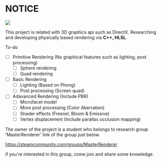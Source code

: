 # NOTICE
![ ](https://i.imgur.com/vtNhLoD.png)

This project is related with 3D graphics api such as DirectX. Researching and developing physically based rendering via **C++, HLSL**. 

To-do

 - [ ] Primitive Rendering (No graphical features such as lighting, post processing)
	 - [ ] Sphere rendering
	 - [ ] Quad rendering
 - [ ] Basic Rendering
	 - [ ] Lighting (Based on Phong)
	 - [ ] Post processing (Screen quad)
 - [ ] Adavanced Rendering (Include PBR)
	 - [ ] Microfacet model
	 - [ ] More post processing (Color Aberration)
	 - [ ] Shader effects (Fresnel, Bloom & Emissive)
	 - [ ] Vertex displacement (Include parallax occlusion mapping)

The owner of the project is a student who belongs to research group 'MasterRenderer'
link of the group just below.

https://steamcommunity.com/groups/MasterRenderer

if you're interested in this group, come join and share some knowledge.
